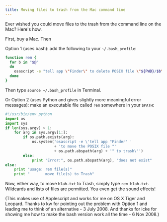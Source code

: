 ```yaml
---
title: Moving files to trash from the Mac command line
---
```

Ever wished you could move files to the trash from the command line on the Mac? Here's how.

First, buy a Mac. Then

Option 1 (uses bash): add the following to your <code>~/.bash_profile</code>:

```bash
function rem {
  for b in "$@"
  do
    osascript -e "tell app \"Finder\" to delete POSIX file \"${PWD}/$b\""
  done
}
```

Then type <code>source ~/.bash_profile</code> in Terminal.

Or Option 2 (uses Python and gives slightly more meaningful error messages): make an executable file called <code>rem</code> somewhere in your <code>$PATH</code>:

```python
#!/usr/bin/env python
import os
import sys
if len(sys.argv) > 1:
    for arg in sys.argv[1:]:
        if os.path.exists(arg):
            os.system('osascript -e \'tell app "Finder" '
                      + 'to move the POSIX file "'
                      + os.path.abspath(arg) + '" to trash\'')
        else:
            print "Error:", os.path.abspath(arg), "does not exist"
else:
    print "usage: rem file(s)"
    print "       move file(s) to Trash"
```

Now, either way, to move <code>blah.txt</code> to Trash, simply type <code>rem blah.txt</code>. Wildcards and lists of files are permitted. You even get the sound effects!

(This makes use of Applescript and works for me on OS X Tiger and Leopard. Thanks to kw for pointing out the problem with Option 1 and leading me to think of an alternative - 3 July 2008. And thanks for icke for showing me how to make the bash version work all the time - 6 Nov 2008.)
